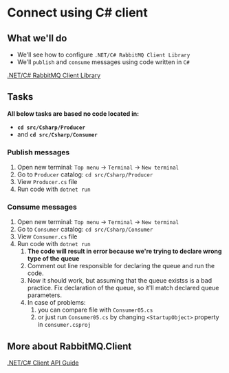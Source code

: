 # Connect using C# client

## What we'll do
* We'll see how to configure ` .NET/C# RabbitMQ Client Library `
* We'll `publish` and `consume` messages using code written in `C#`

[.NET/C# RabbitMQ Client Library](https://rabbitmq.com/dotnet.html)

## Tasks
**All below tasks are based no code located in:**
* **`cd src/Csharp/Producer`**
* and **`cd src/Csharp/Consumer`**

### Publish messages
1. Open new terminal: `Top menu` &rarr; `Terminal` &rarr; `New terminal`
2. Go to `Producer` catalog: `cd src/Csharp/Producer`
3. View `Producer.cs` file
4. Run code with `dotnet run`

### Consume messages
1. Open new terminal: `Top menu` &rarr; `Terminal` &rarr; `New terminal`
2. Go to `Consumer` catalog: `cd src/Csharp/Consumer`
3. View `Consumer.cs` file
4. Run code with `dotnet run`
   1. **The code will result in error because we're trying to declare wrong type of the queue**
   2. Comment out line responsible for declaring the queue and run the code.
   3. Now it should work, but assuming that the queue existss is a bad practice. Fix declaration of the queue, so it'll match declared queue parameters.
   4. In case of problems:
      1. you can compare file with `Consumer05.cs`
      2. or just run `Consumer05.cs` by changing `<StartupObject>` property in `consumer.csproj`

## More about RabbitMQ.Client
[ .NET/C# Client API Guide ](https://rabbitmq.com/dotnet-api-guide.html)
